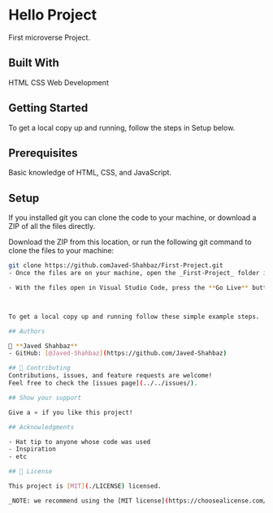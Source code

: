 # Hello Project
First microverse Project.

## Built With
HTML
CSS
Web Development

## Getting Started
To get a local copy up and running, follow the steps in Setup below.

## Prerequisites
Basic knowledge of HTML, CSS, and JavaScript.

## Setup
If you installed git you can clone the code to your machine, or download a ZIP of all the files directly.

Download the ZIP from this location, or run the following git command to clone the files to your machine:


```bash
git clone https://github.comJaved-Shahbaz/First-Project.git
- Once the files are on your machine, open the _First-Project_ folder in [Visual Studio Code](https://code.visualstudio.com/)

- With the files open in Visual Studio Code, press the **Go Live** button at the bottom of the window to launch the files with [Live Server](https://marketplace.visualstudio.com/items?itemName=ritwickdey.LiveServer).



To get a local copy up and running follow these simple example steps.

## Authors

👤 **Javed Shahbaz**
- GitHub: [@Javed-Shahbaz](https://github.com/Javed-Shahbaz)

## 🤝 Contributing
Contributions, issues, and feature requests are welcome!
Feel free to check the [issues page](../../issues/).

## Show your support

Give a ⭐️ if you like this project!

## Acknowledgments

- Hat tip to anyone whose code was used
- Inspiration
- etc

## 📝 License

This project is [MIT](./LICENSE) licensed.

_NOTE: we recommend using the [MIT license](https://choosealicense.com/licenses/mit/) - you can set it up quickly by [using te

